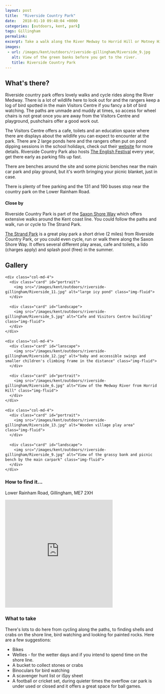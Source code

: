 ```yaml
---
layout: post
title:  "Riverside Country Park"
date:   2018-01-10 09:48:04 +0000
categories: [outdoors, kent, park]
tags: Gillingham
permalink: 
excerpt: Take a walk along the River Medway to Horrid Hill or Motney Hill and enjoy some beautiful surroundings and wildlife.  Warm up at the Visitors Centre and enjoy the fantastic play equipment in the park.
images:
 - url: /images/kent/outdoors/riverside-gillingham/Riverside_9.jpg
   alt: View of the green banks before you get to the river.
   title: Riverside Country Park
---
```


## What's there?

Riverside country park offers lovely walks and cycle rides along the River Medway.  There is a lot of wildlife here to look out for and the rangers keep a log of bird spotted in the main Visitors Centre if you fancy a bit of bird watching. The paths are unmade and muddy at times, so access for wheel chairs is not great once you are away from the Visitors Centre and playground, pushchairs offer a good work out.  

The Visitors Centre offers a cafe, toilets and an education space where there are displays about the wildlife you can expect to encounter at the park.  There are 2 large ponds here and the rangers often put on pond dipping sessions in the school holidays, check out their [website](http://www.medway.gov.uk/leisurecultureandsport/parksandplayareas/parksgardensandreserves/riversidecountrypark.aspx) for more details. Riverside Country Park also hosts [The English Festival](http://www.enjoymedway.org/events/english-festival-2018) every year, get there early as parking fills up fast.

There are benches around the site and some picnic benches near the main car park and play ground, but it's worth bringing your picnic blanket, just in case.

There is plenty of free parking and the 131 and 190 buses stop near the country park on the Lower Rainham Road.

#### Close by

Riverside Country Park is part of the [Saxon Shore Way](http://www.medway.gov.uk/pdf/walking_the_saxon_shore_way_through_medway.pdf) which offers extensive walks around the Kent coast line.  You could follow the paths and walk, run or cycle to The Strand Park.

[The Strand Park](/outdoors/kent/park/sandpit/2018/01/16/strand.html) is a great play park a short drive (2 miles) from Riverside Country Park, or you could even cycle, run or walk there along the Saxon Shore Way. It offers several different play areas, cafe and toilets, a lido (charges apply) and splash pool (free) in the summer.

## Gallery

<div class="container">

  <div class="row">

    <div class="col-md-4">
      <div class="card" id="portrait">
        <img src="/images/kent/outdoors/riverside-gillingham/Riverside_11.jpg" alt="large icy pond" class="img-fluid">
      </div>

      <div class="card" id="landscape">
        <img src="/images/kent/outdoors/riverside-gillingham/Riverside_5.jpg" alt="Cafe and Visitors Centre building" class="img-fluid">
      </div>  
    </div>

    <div class="col-md-4">
      <div class="card" id="lanscape">
        <img src="/images/kent/outdoors/riverside-gillingham/Riverside_12.jpg" alt="baby and accessible swings and smaller children's climbing frame in the distance" class="img-fluid">
      </div>

      <div class="card" id="portrait">
        <img src="/images/kent/outdoors/riverside-gillingham/Riverside_6.jpg" alt="View of the Medway River from Horrid Hill" class="img-fluid">
      </div>
    </div>

    <div class="col-md-4">
      <div class="card" id="portrait">
        <img src="/images/kent/outdoors/riverside-gillingham/Riverside_13.jpg" alt="Wooden village play area" class="img-fluid">
      </div>

      <div class="card" id="landscape">
        <img src="/images/kent/outdoors/riverside-gillingham/Riverside_9.jpg" alt="View of the grassy bank and picnic bench by the main carpark" class="img-fluid">
      </div>
    </div>

  </div>      
</div>


### How to find it...

Lower Rainham Road, Gillingham, ME7 2XH

<iframe src="https://www.google.com/maps/embed?pb=!1m18!1m12!1m3!1d2489.9448746204203!2d0.595543346318481!3d51.38569118816133!2m3!1f0!2f0!3f0!3m2!1i1024!2i768!4f13.1!3m3!1m2!1s0x47d8d25fa05dcb89%3A0x95d853cdaef76220!2sRiverside+Country+Park!5e0!3m2!1sen!2suk!4v1515579542540" width="350" height="350" frameborder="0" style="border:0" allowfullscreen></iframe>

### What to take

There's lots to do here from cycling along the paths, to finding shells and crabs on the shore line, bird watching and looking for painted rocks.  Here are a few suggestions:

* Bikes
* Wellies - for the wetter days and if you intend to spend time on the shore line.
* A bucket to collect stones or crabs
* Binoculars for bird watching
* A scavenger hunt list or iSpy sheet
* A football or cricket set, during quieter times the overflow car park is under used or closed and it offers a great space for ball games.


